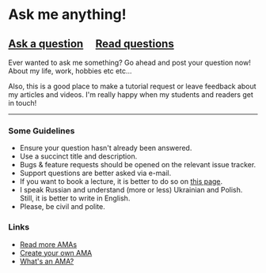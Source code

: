 # Ask me anything!

## [Ask a question](../../issues/new) &nbsp;&nbsp;&nbsp; [Read questions](../../issues?utf8=%E2%9C%93&q=is%3Aissue%20is%3Aclosed%20sort%3Aupdated-desc%20-label%3Ahidden)

Ever wanted to ask me something? Go ahead and post your question now! About my life, work, hobbies etc etc...

Also, this is a good place to make a tutorial request or leave feedback about my articles and videos. I'm really happy when my students and readers get in touch!

---

### Some Guidelines

- Ensure your question hasn't already been answered.
- Use a succinct title and description.
- Bugs & feature requests should be opened on the relevant issue tracker.
- Support questions are better asked via e-mail.
- If you want to book a lecture, it is better to do so on [this page](http://bodrovis.tech/en/teaching).
- I speak Russian and understand (more or less) Ukrainian and Polish. Still, it is better to write in English.
- Please, be civil and polite.

### Links

- [Read more AMAs](https://github.com/sindresorhus/amas)
- [Create your own AMA](https://github.com/sindresorhus/amas/blob/master/create-ama.md)
- [What's an AMA?](https://en.wikipedia.org/wiki/Reddit#IAmA_and_AMA)
